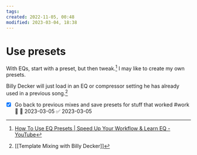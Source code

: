 ```yaml
---
tags: 
created: 2022-11-05, 00:48
modified: 2023-03-04, 18:38
---
```


# Use presets
With EQs, start with a preset, but then tweak.[^1] I may like to create my own presets.

Billy Decker will just load in an EQ or compressor setting he has already used in a previous song.[^2]

- [x] Go back to previous mixes and save presets for stuff that worked #work 🥄 📅 2023-03-05 ✅ 2023-03-05

[^1]: [How To Use EQ Presets | Speed Up Your Workflow & Learn EQ - YouTube](https://youtu.be/eHbsoDg-6-0)
[^2]: [[Template Mixing with Billy Decker]]